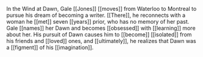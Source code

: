In the Wind at Dawn, Gale [[Jones]] [[moves]] from Waterloo to Montreal to pursue his dream of becoming a writer. [[There]], he reconnects with a woman he [[met]] seven [[years]] prior, who has no memory of her past. Gale [[names]] her Dawn and becomes [[obsessed]] with [[learning]] more about her. His pursuit of Dawn causes him to [[become]] [[isolated]] from his friends and [[loved]] ones, and [[ultimately]], he realizes that Dawn was a [[figment]] of his [[imagination]]. 
